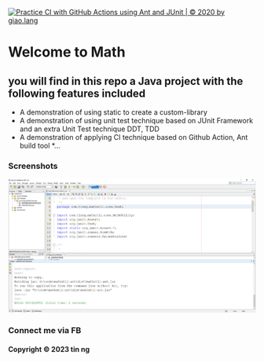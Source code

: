 [![Practice CI with GitHub Actions using Ant and JUnit | © 2020 by giao.lang](https://github.com/YatinCyber/mathutil-ant/actions/workflows/mathutil-ant.yml/badge.svg)](https://github.com/YatinCyber/mathutil-ant/actions/workflows/mathutil-ant.yml)

# Welcome to Math

## you will find in this repo a Java project with the following features included

* A demonstration of using static to create a custom-library
* A demonstration of using unit test technique based on JUnit Framework
and an extra Unit Test technique DDT, TDD
* A demonstration of applying CI technique based on Github Action, Ant build tool
*...

### Screenshots
![Source code with JUnit](https://github.com/YatinCyber/mathutil-ant/blob/main/screenshots/source_code_with_junit.png)


### Connect me via FB
#### Copyright &#169; 2023 tin ng
